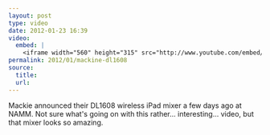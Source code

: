 ```yaml
---
layout: post
type: video
date: 2012-01-23 16:39
video: 
  embed: |
    <iframe width="560" height="315" src="http://www.youtube.com/embed/ACo3VgXijlU" frameborder="0" allowfullscreen></iframe>
permalink: 2012/01/mackine-dl1608
source: 
  title: 
  url: 
---
```


Mackie announced their DL1608 wireless iPad mixer a few days ago at NAMM. Not sure what's going on with this rather... interesting... video, but that mixer looks so amazing.
